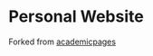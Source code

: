 # Personal Website

Forked from [academicpages](https://github.com/academicpages/academicpages.github.io)
